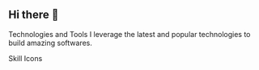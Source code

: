 ## Hi there 👋

Technologies and Tools
I leverage the latest and popular technologies to build amazing softwares.

Skill Icons

